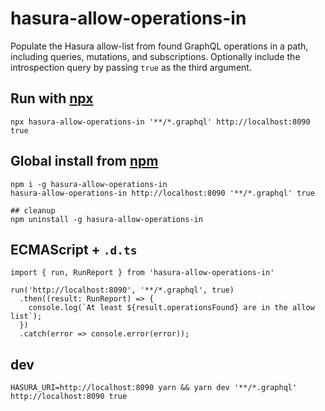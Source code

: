 # hasura-allow-operations-in
Populate the Hasura allow-list from found GraphQL operations in a path, including queries, mutations, and subscriptions.
Optionally include the introspection query by passing `true` as the third argument.

## Run with [npx](https://nodejs.dev/the-npx-nodejs-package-runner)
```
npx hasura-allow-operations-in '**/*.graphql' http://localhost:8090 true
```

## Global install from [npm](https://www.npmjs.com/package/hasura-allow-operations-in)
```
npm i -g hasura-allow-operations-in
hasura-allow-operations-in http://localhost:8090 '**/*.graphql' true

## cleanup
npm uninstall -g hasura-allow-operations-in
```

## ECMAScript + `.d.ts`
```
import { run, RunReport } from 'hasura-allow-operations-in'

run('http://localhost:8090', '**/*.graphql', true)
  .then((result: RunReport) => {
    console.log(`At least ${result.operationsFound} are in the allow list`);
  })
  .catch(error => console.error(error));
```

## dev
```
HASURA_URI=http://localhost:8090 yarn && yarn dev '**/*.graphql' http://localhost:8090 true
```

